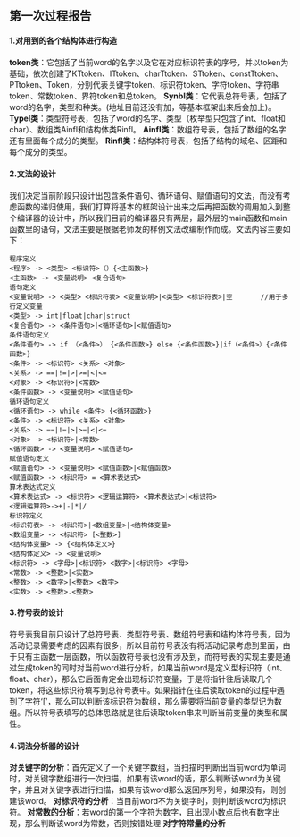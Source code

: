 ## 第一次过程报告
#### 1.对用到的各个结构体进行构造
**token类**：它包括了当前word的名字以及它在对应标识符表的序号，并以token为基础，依次创建了KTtoken、ITtoken、charTtoken、STtoken、constTtoken、PTtoken、Token，分别代表关键字token、标识符token、字符token、字符串token、常数token、界符token和总token。
**Synbl类**：它代表总符号表，包括了word的名字，类型和种类。(地址目前还没有加，等基本框架出来后会加上)。
**Typel类**：类型符号表，包括了word的名字、类型（枚举型只包含了int、float和char）、数组类Ainfl和结构体类Rinfl。
**Ainfl类**：数组符号表，包括了数组的名字还有里面每个成分的类型。
**Rinfl类**：结构体符号表，包括了结构的域名、区距和每个成分的类型。
#### 2.文法的设计
我们决定当前阶段只设计出包含条件语句、循环语句、赋值语句的文法，而没有考虑函数的递归使用，我们打算将基本的框架设计出来之后再把函数的调用加入到整个编译器的设计中，所以我们目前的编译器只有两层，最外层的main函数和main函数里的语句，文法主要是根据老师发的样例文法改编制作而成。文法内容主要如下：
~~~
程序定义
<程序> -> <类型> <标识符>（）{<主函数>}
<主函数> -> <变量说明> <复合语句>
语句定义
<变量说明> -> <类型> <标识符表> <变量说明>|<类型> <标识符表>|空       //用于多行定义变量
<类型> -> int|float|char|struct
<复合语句> -> <条件语句>|<循环语句>|<赋值语句>
条件语句定义
<条件语句> -> if （<条件>） {<条件函数>} else {<条件函数>}|if（<条件>）{<条件函数>}
<条件> -> <标识符> <关系> <对象>
<关系> -> ==|!=|>|>=|<|<=
<对象> -> <标识符>|<常数>
<条件函数> -> <变量说明> <赋值语句>
循环语句定义
<循环语句> -> while <条件> {<循环函数>}
<条件> -> <标识符> <关系> <对象>
<关系> -> ==|!=|>|>=|<|<=
<对象> -> <标识符>|<常数>
<循环函数> -> <变量说明> <赋值语句>
赋值语句定义
<赋值语句> -> <变量说明> <赋值函数>|<赋值函数>
<赋值函数> -> <标识符> = <算术表达式>
算术表达式定义
<算术表达式> -> <标识符> <逻辑运算符> <算术表达式>|<标识符>
<逻辑运算符>->+|-|*|/
标识符定义
<标识符表> -> <标识符>|<数组变量>|<结构体变量>
<数组变量> -> <标识符> [<整数>]
<结构体变量> -> {<结构体定义>}
<结构体定义> -> <变量说明>
<标识符> -> <字母>|<标识符> <数字>|<标识符> <字母>
<常数> -> <整数>|<实数>
<整数> -> <数字>|<整数> <数字>
<实数> -> <整数>.<整数>
~~~
#### 3.符号表的设计
符号表我目前只设计了总符号表、类型符号表、数组符号表和结构体符号表，因为活动记录需要考虑的因素有很多，所以目前符号表没有将活动记录考虑到里面，由于只有主函数一层函数，所以函数符号表也没有涉及到，而符号表的实现主要是通过生成token的同时对当前word进行分析，如果当前word是定义型标识符（int、float、char），那么它后面肯定会出现标识符变量，于是将指针往后读取几个token，将这些标识符填写到总符号表中。如果指针在往后读取token的过程中遇到了字符‘[’，那么可以判断该标识符为数组，那么需要将当前变量的类型记为数组。所以符号表填写的总体思路就是往后读取token串来判断当前变量的类型和属性。
#### 4.词法分析器的设计
**对关键字的分析**：首先定义了一个关键字数组，当扫描时判断出当前word为单词时，对关键字数组进行一次扫描，如果有该word的话，那么判断该word为关键字，并且对关键字表进行扫描，如果有该word那么返回序列号，如果没有，则创建该word。
**对标识符的分析**：当目前word不为关键字时，则判断该word为标识符。
**对常数的分析**：若word的第一个字符为数字，且出现小数点后也有数字出现，那么判断该word为常数，否则按错处理
**对字符常量的分析**






